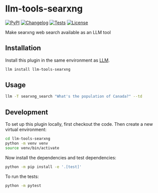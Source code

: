 # llm-tools-searxng

[![PyPI](https://img.shields.io/pypi/v/llm-tools-searxng.svg)](https://pypi.org/project/llm-tools-searxng/)
[![Changelog](https://img.shields.io/github/v/release/justyns/llm-tools-searxng?include_prereleases&label=changelog)](https://github.com/justyns/llm-tools-searxng/releases)
[![Tests](https://github.com/justyns/llm-tools-searxng/actions/workflows/test.yml/badge.svg)](https://github.com/justyns/llm-tools-searxng/actions/workflows/test.yml)
[![License](https://img.shields.io/badge/license-Apache%202.0-blue.svg)](https://github.com/justyns/llm-tools-searxng/blob/main/LICENSE)

Make searxng web search available as an LLM tool

## Installation

Install this plugin in the same environment as [LLM](https://llm.datasette.io/).
```bash
llm install llm-tools-searxng
```
## Usage

```bash
llm -T searxng_search "What's the population of Canada?" --td
```

## Development

To set up this plugin locally, first checkout the code. Then create a new virtual environment:
```bash
cd llm-tools-searxng
python -m venv venv
source venv/bin/activate
```
Now install the dependencies and test dependencies:
```bash
python -m pip install -e '.[test]'
```
To run the tests:
```bash
python -m pytest
```